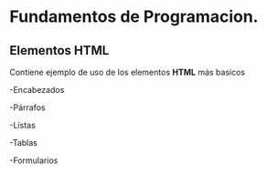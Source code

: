 # Fundamentos de Programacion.
## Elementos HTML
Contiene ejemplo de uso de los elementos **HTML** más basicos

-Encabezados

-Párrafos

-Lístas

-Tablas

-Formularios